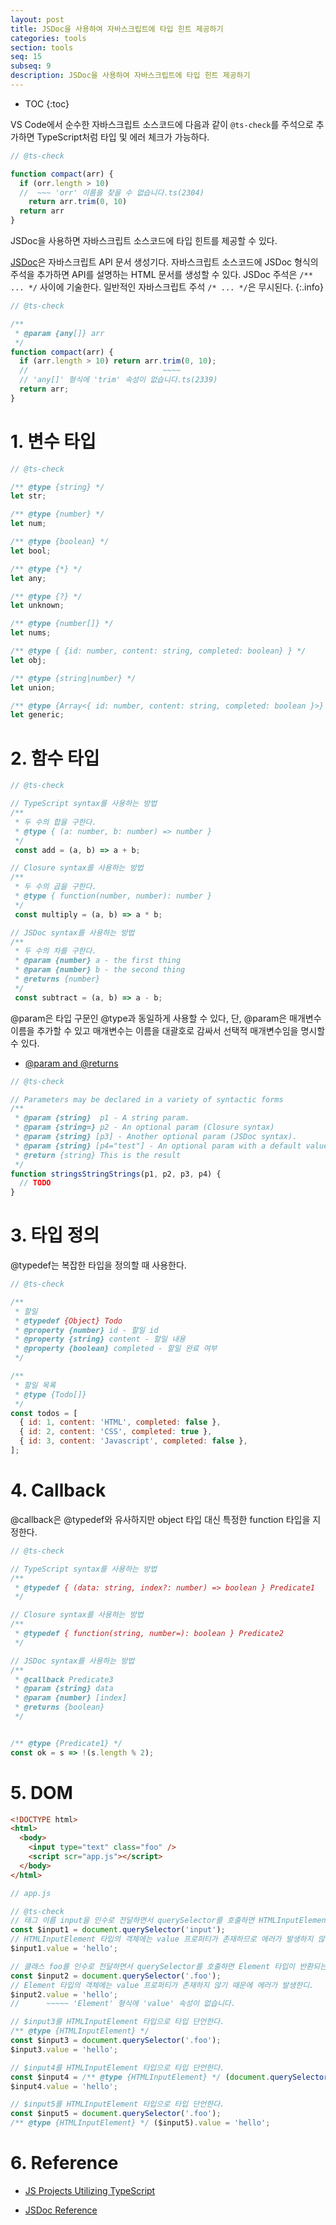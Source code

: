 ```yaml
---
layout: post
title: JSDoc을 사용하여 자바스크립트에 타입 힌트 제공하기
categories: tools
section: tools
seq: 15
subseq: 9
description: JSDoc을 사용하여 자바스크립트에 타입 힌트 제공하기
---
```


* TOC
{:toc}

VS Code에서 순수한 자바스크립트 소스코드에 다음과 같이 `@ts-check`를 주석으로 추가하면 TypeScript처럼 타입 및 에러 체크가 가능하다.

```javascript
// @ts-check

function compact(arr) {
  if (orr.length > 10)
  //  ~~~ 'orr' 이름을 찾을 수 없습니다.ts(2304)
    return arr.trim(0, 10)
  return arr
}
```

JSDoc을 사용하면 자바스크립트 소스코드에 타입 힌트를 제공할 수 있다.

[JSDoc](https://jsdoc.app)은 자바스크립트 API 문서 생성기다. 자바스크립트 소스코드에 JSDoc 형식의 주석을 추가하면 API를 설명하는 HTML 문서를 생성할 수 있다. JSDoc 주석은 `/** ... */` 사이에 기술한다. 일반적인 자바스크립트 주석 `/* ... */`은 무시된다.
{:.info}

```javascript
// @ts-check

/**
 * @param {any[]} arr
 */
function compact(arr) {
  if (arr.length > 10) return arr.trim(0, 10);
  //                              ~~~~
  // 'any[]' 형식에 'trim' 속성이 없습니다.ts(2339)
  return arr;
}
```

# 1. 변수 타입

```javascript
// @ts-check

/** @type {string} */
let str;

/** @type {number} */
let num;

/** @type {boolean} */
let bool;

/** @type {*} */
let any;

/** @type {?} */
let unknown;

/** @type {number[]} */
let nums;

/** @type { {id: number, content: string, completed: boolean} } */
let obj;

/** @type {string|number} */
let union;

/** @type {Array<{ id: number, content: string, completed: boolean }>} */
let generic;
```

# 2. 함수 타입

```javascript
// @ts-check

// TypeScript syntax를 사용하는 방법
/**
 * 두 수의 합을 구한다.
 * @type { (a: number, b: number) => number }
 */
 const add = (a, b) => a + b;

// Closure syntax를 사용하는 방법
/**
 * 두 수의 곱을 구한다.
 * @type { function(number, number): number }
 */
 const multiply = (a, b) => a * b;

// JSDoc syntax를 사용하는 방법
/**
 * 두 수의 차를 구한다.
 * @param {number} a - the first thing
 * @param {number} b - the second thing
 * @returns {number}
 */
 const subtract = (a, b) => a - b;
```

@param은 타입 구문인 @type과 동일하게 사용할 수 있다, 단, @param은 매개변수 이름을 추가할 수 있고 매개변수는 이름을 대괄호로 감싸서 선택적 매개변수임을 명시할 수 있다.

- [@param and @returns](https://www.typescriptlang.org/docs/handbook/jsdoc-supported-types.html#param-and-returns)

```javascript
// @ts-check

// Parameters may be declared in a variety of syntactic forms
/**
 * @param {string}  p1 - A string param.
 * @param {string=} p2 - An optional param (Closure syntax)
 * @param {string} [p3] - Another optional param (JSDoc syntax).
 * @param {string} [p4="test"] - An optional param with a default value
 * @return {string} This is the result
 */
function stringsStringStrings(p1, p2, p3, p4) {
  // TODO
}
```

# 3. 타입 정의

@typedef는 복잡한 타입을 정의할 때 사용한다.

```javascript
// @ts-check

/**
 * 할일
 * @typedef {Object} Todo
 * @property {number} id - 할일 id
 * @property {string} content - 할일 내용
 * @property {boolean} completed - 할일 완료 여부
 */

/**
 * 할일 목록
 * @type {Todo[]}
 */
const todos = [
  { id: 1, content: 'HTML', completed: false },
  { id: 2, content: 'CSS', completed: true },
  { id: 3, content: 'Javascript', completed: false },
];
```

# 4. Callback

@callback은 @typedef와 유사하지만 object 타입 대신 특정한 function 타입을 지정한다.

```javascript
// @ts-check

// TypeScript syntax를 사용하는 방법
/**
 * @typedef { (data: string, index?: number) => boolean } Predicate1
 */

// Closure syntax를 사용하는 방법
/**
 * @typedef { function(string, number=): boolean } Predicate2
 */

// JSDoc syntax를 사용하는 방법
/**
 * @callback Predicate3
 * @param {string} data
 * @param {number} [index]
 * @returns {boolean}
 */


/** @type {Predicate1} */
const ok = s => !(s.length % 2);
```

# 5. DOM

```html
<!DOCTYPE html>
<html>
  <body>
    <input type="text" class="foo" />
    <script scr="app.js"></script>
  </body>
</html>
```

```javascript
// app.js

// @ts-check
// 태그 이름 input을 인수로 전달하면서 querySelector를 호출하면 HTMLInputElement 타입이 반환되는 것으로 인식한다.
const $input1 = document.querySelector('input');
// HTMLInputElement 타입의 객체에는 value 프로퍼티가 존재하므로 에러가 발생하지 않는디.
$input1.value = 'hello';

// 클래스 foo를 인수로 전달하면서 querySelector를 호출하면 Element 타입이 반환되는 것으로 인식한다.
const $input2 = document.querySelector('.foo');
// Element 타입의 객체에는 value 프로퍼티가 존재하지 않기 때문에 에러가 발생한디.
$input2.value = 'hello';
//      ~~~~~ 'Element' 형식에 'value' 속성이 없습니다.

// $input3를 HTMLInputElement 타입으로 타입 단언한다.
/** @type {HTMLInputElement} */
const $input3 = document.querySelector('.foo');
$input3.value = 'hello';

// $input4를 HTMLInputElement 타입으로 타입 단언한다.
const $input4 = /** @type {HTMLInputElement} */ (document.querySelector('.foo'));
$input4.value = 'hello';

// $input5를 HTMLInputElement 타입으로 타입 단언한다.
const $input5 = document.querySelector('.foo');
/** @type {HTMLInputElement} */ ($input5).value = 'hello';
```

# 6. Reference

- [JS Projects Utilizing TypeScript](https://www.typescriptlang.org/docs/handbook/intro-to-js-ts.html)

- [JSDoc Reference](https://www.typescriptlang.org/docs/handbook/jsdoc-supported-types.html)
